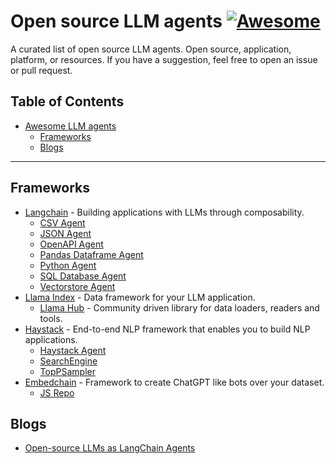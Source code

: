 # Open source LLM agents  [![Awesome](https://cdn.rawgit.com/sindresorhus/awesome/d7305f38d29fed78fa85652e3a63e154dd8e8829/media/badge.svg)](https://github.com/sindresorhus/awesome)

A curated list of open source LLM agents. Open source, application, platform, or resources. If you have a suggestion, feel free to open an issue or pull request.

## Table of Contents
- [Awesome LLM agents](#open-source-llm-agents)
    - [Frameworks](#frameworks)
    - [Blogs](#Blogs)


---
## Frameworks

* [Langchain](https://github.com/hwchase17/langchain) - Building applications with LLMs through composability.
    * [CSV Agent](https://python.langchain.com/en/latest/modules/agents/toolkits/examples/csv.html)
    * [JSON Agent](https://python.langchain.com/en/latest/modules/agents/toolkits/examples/json.html)
    * [OpenAPI Agent](https://python.langchain.com/en/latest/modules/agents/toolkits/examples/openapi.html)
    * [Pandas Dataframe Agent](https://python.langchain.com/en/latest/modules/agents/toolkits/examples/pandas.html)
    * [Python Agent](https://python.langchain.com/en/latest/modules/agents/toolkits/examples/python.html)
    * [SQL Database Agent](https://python.langchain.com/en/latest/modules/agents/toolkits/examples/sql_database.html)
    * [Vectorstore Agent](https://python.langchain.com/en/latest/modules/agents/toolkits/examples/vectorstore.html)
* [Llama Index](https://github.com/run-llama/llama_index) - Data framework for your LLM application.
    * [Llama Hub](https://github.com/run-llama/llama-hub) - Community driven library for data loaders, readers and tools.
* [Haystack](https://github.com/deepset-ai/haystack) - End-to-end NLP framework that enables you to build NLP applications.
    * [Haystack Agent](https://docs.haystack.deepset.ai/docs/agent)
    * [SearchEngine](https://docs.haystack.deepset.ai/docs/search_engine)
    * [TopPSampler](https://docs.haystack.deepset.ai/docs/toppsampler)
* [Embedchain](https://github.com/embedchain/embedchain) - Framework to create ChatGPT like bots over your dataset.
    * [JS Repo](https://github.com/embedchain/embedchainjs)

## Blogs

* [Open-source LLMs as LangChain Agents](https://huggingface.co/blog/open-source-llms-as-agents)